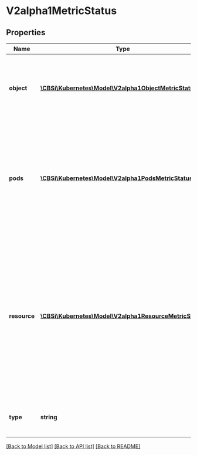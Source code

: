 # V2alpha1MetricStatus

## Properties
Name | Type | Description | Notes
------------ | ------------- | ------------- | -------------
**object** | [**\CBSi\Kubernetes\Model\V2alpha1ObjectMetricStatus**](V2alpha1ObjectMetricStatus.md) | object refers to a metric describing a single kubernetes object (for example, hits-per-second on an Ingress object). | [optional] 
**pods** | [**\CBSi\Kubernetes\Model\V2alpha1PodsMetricStatus**](V2alpha1PodsMetricStatus.md) | pods refers to a metric describing each pod in the current scale target (for example, transactions-processed-per-second).  The values will be averaged together before being compared to the target value. | [optional] 
**resource** | [**\CBSi\Kubernetes\Model\V2alpha1ResourceMetricStatus**](V2alpha1ResourceMetricStatus.md) | resource refers to a resource metric (such as those specified in requests and limits) known to Kubernetes describing each pod in the current scale target (e.g. CPU or memory). Such metrics are built in to Kubernetes, and have special scaling options on top of those available to normal per-pod metrics using the \&quot;pods\&quot; source. | [optional] 
**type** | **string** | type is the type of metric source.  It will match one of the fields below. | 

[[Back to Model list]](../README.md#documentation-for-models) [[Back to API list]](../README.md#documentation-for-api-endpoints) [[Back to README]](../README.md)


